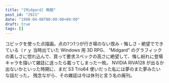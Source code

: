 ```yaml
---
title: "[Midgard] 無題"
post_id: "2923"
date: "1998-04-08T00:00:00+09:00"
draft: true
tags: []
---
```



コピックを使った点描画。点の1つ1つが行き場のない恨み・悔しさ・絶望でできている（ｒｙ 当時出ていた Windows 用 3D RPG、 “Midgard” のグラフィックの美しさに惚れ込んで、買って要求スペックの高さに絶望して、悔し紛れに登場キャラを描いて雑誌に送ったら載ってしまった一枚。  NVIDIA RIVA128 が出るか出ないかといった時期に、まだ S3 Trio64 使いだった私には夢のまた夢みたいな話だった。 残念ながら、その雑誌は今は休刊と言う名の廃刊。
